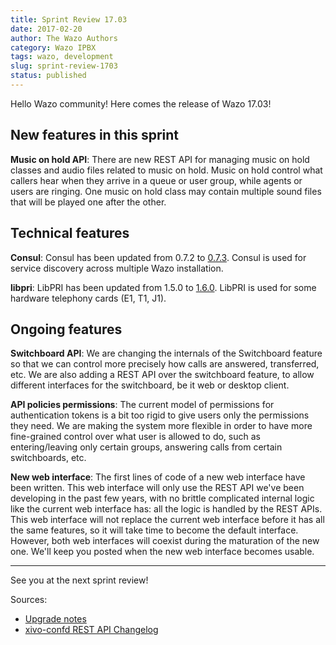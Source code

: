 ```yaml
---
title: Sprint Review 17.03
date: 2017-02-20
author: The Wazo Authors
category: Wazo IPBX
tags: wazo, development
slug: sprint-review-1703
status: published
---
```


Hello Wazo community! Here comes the release of Wazo 17.03!

New features in this sprint
---------------------------

**Music on hold API**: There are new REST API for managing music on hold classes and audio files related to music on hold. Music on hold control what callers hear when they arrive in a queue or user group, while agents or users are ringing. One music on hold class may contain multiple sound files that will be played one after the other.

Technical features
------------------

**Consul**: Consul has been updated from 0.7.2 to [0.7.3](https://github.com/hashicorp/consul/blob/v0.7.3/CHANGELOG.md). Consul is used for service discovery across multiple Wazo installation.

**libpri**: LibPRI has been updated from 1.5.0 to [1.6.0](http://downloads.asterisk.org/pub/telephony/libpri/ChangeLog-1.6.0). LibPRI is used for some hardware telephony cards (E1, T1, J1).

Ongoing features
----------------

**Switchboard API**: We are changing the internals of the Switchboard feature so that we can control more precisely how calls are answered, transferred, etc. We are also adding a REST API over the switchboard feature, to allow different interfaces for the switchboard, be it web or desktop client.

**API policies permissions**: The current model of permissions for authentication tokens is a bit too rigid to give users only the permissions they need. We are making the system more flexible in order to have more fine-grained control over what user is allowed to do, such as entering/leaving only certain groups, answering calls from certain switchboards, etc.

**New web interface**: The first lines of code of a new web interface have been written. This web interface will only use the REST API we've been developing in the past few years, with no brittle complicated internal logic like the current web interface has: all the logic is handled by the REST APIs. This web interface will not replace the current web interface before it has all the same features, so it will take time to become the default interface. However, both web interfaces will coexist during the maturation of the new one. We'll keep you posted when the new web interface becomes usable.

---

See you at the next sprint review!

Sources:

* [Upgrade notes](http://wazo.readthedocs.io/en/wazo-17.03/upgrade/upgrade.html#upgrade-notes)
* [xivo-confd REST API Changelog](http://wazo.readthedocs.io/en/wazo-17.03/api_sdk/rest_api/confd/changelog.html)
